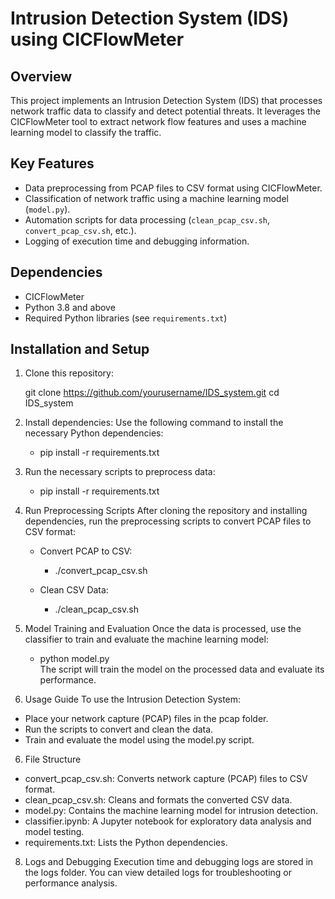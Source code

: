 # Intrusion Detection System (IDS) using CICFlowMeter

## Overview
This project implements an Intrusion Detection System (IDS) that processes network traffic data to classify and detect potential threats. It leverages the CICFlowMeter tool to extract network flow features and uses a machine learning model to classify the traffic.

## Key Features
- Data preprocessing from PCAP files to CSV format using CICFlowMeter.
- Classification of network traffic using a machine learning model (`model.py`).
- Automation scripts for data processing (`clean_pcap_csv.sh`, `convert_pcap_csv.sh`, etc.).
- Logging of execution time and debugging information.

## Dependencies
- CICFlowMeter
- Python 3.8 and above
- Required Python libraries (see `requirements.txt`)

## Installation and Setup
1. Clone this repository:

   git clone https://github.com/yourusername/IDS_system.git
   cd IDS_system   

2. Install dependencies:
   Use the following command to install the necessary Python dependencies:
     - pip install -r requirements.txt
   
3. Run the necessary scripts to preprocess data:
     - pip install -r requirements.txt

4. Run Preprocessing Scripts
After cloning the repository and installing dependencies, run the preprocessing scripts to convert PCAP files to CSV format:

    * Convert PCAP to CSV:
         - ./convert_pcap_csv.sh

    * Clean CSV Data:
         - ./clean_pcap_csv.sh

5. Model Training and Evaluation
  Once the data is processed, use the classifier to train and evaluate the machine learning model:

     - python model.py
  <br/>The script will train the model on the processed data and evaluate its performance.


6. Usage Guide
To use the Intrusion Detection System:
- Place your network capture (PCAP) files in the pcap folder.
- Run the scripts to convert and clean the data.
- Train and evaluate the model using the model.py script.

6. File Structure
* convert_pcap_csv.sh: Converts network capture (PCAP) files to CSV format.
* clean_pcap_csv.sh: Cleans and formats the converted CSV data.
* model.py: Contains the machine learning model for intrusion detection.
* classifier.ipynb: A Jupyter notebook for exploratory data analysis and model testing.
* requirements.txt: Lists the Python dependencies.

8. Logs and Debugging
Execution time and debugging logs are stored in the logs folder. You can view detailed logs for troubleshooting or performance analysis.

